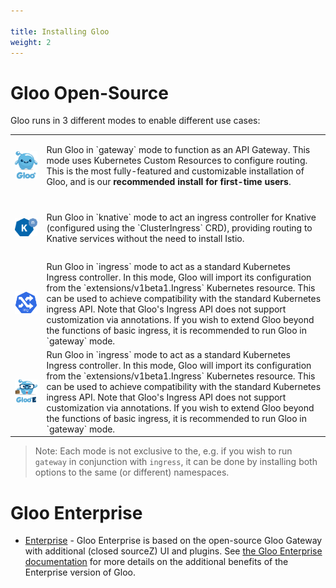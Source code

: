 ```yaml
---

title: Installing Gloo
weight: 2
---
```


# Gloo Open-Source

Gloo runs in 3 different modes to enable different use cases:


<dic markdown=1>
<table>
  <tr height="100">
    <td width="10%">
      <a href="gateway"><img src="../img/Gloo-01.png" width="60"/></a>
    </td>
    <td>
     Run Gloo in `gateway` mode to function as an API Gateway. This mode uses Kubernetes Custom Resources to configure routing. This is the most fully-featured and customizable installation of Gloo, and is our <b>recommended install for first-time users</b>.
    </td>
  </tr>
  <tr height="100">
    <td width="10%">
      <a href="knative"><img src="../img/knative.png" width="60"/></a>
    </td>
    <td>
     Run Gloo in `knative` mode to act an ingress controller for Knative (configured using the `ClusterIngress` CRD), providing routing to Knative services without the need to install Istio.
    </td>
  </tr>
  <tr height="100">
    <td width="10%">
      <a href="ingress"><img src="../img/ingress.png" width="60"/></a>
    </td>
    <td>Run Gloo in `ingress` mode to act as a standard Kubernetes Ingress controller. In this mode, Gloo will import 
        its configuration from the `extensions/v1beta1.Ingress` Kubernetes resource. This can be used to achieve compatibility with the standard Kubernetes ingress API. Note that Gloo's Ingress API does not support customization via annotations. If you wish to extend Gloo beyond the functions of basic ingress, it is recommended to run Gloo in `gateway` mode.
    </td>
  </tr>
  <tr height="100">
    <td width="10%">
      <a href="enterprise"><img src="../img/gloo-ee.png" width="60"/></a>
    </td>
    <td>Run Gloo in `ingress` mode to act as a standard Kubernetes Ingress controller. In this mode, Gloo will import 
        its configuration from the `extensions/v1beta1.Ingress` Kubernetes resource. This can be used to achieve compatibility with the standard Kubernetes ingress API. Note that Gloo's Ingress API does not support customization via annotations. If you wish to extend Gloo beyond the functions of basic ingress, it is recommended to run Gloo in `gateway` mode.
    </td>
  </tr>
</table>
</div>

> Note: Each mode is not exclusive to the, e.g. if you wish to run `gateway` in conjunction with `ingress`, it can be done by installing both options to the same (or different) namespaces.

# Gloo Enterprise

* [Enterprise](enterprise) - Gloo Enterprise is based on the open-source Gloo Gateway with additional (closed sourceZ) UI and plugins. See [the Gloo Enterprise documentation](../enterprise) for more details on the additional benefits of the Enterprise version of Gloo.
